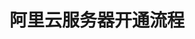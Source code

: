 ---
title: 阿里云服务器开通流程
keywords: Kubesphere, Kubesphere learn
description: 注册并使用阿里云服务器

video: 
  videoUrl: https://kubesphere-community.pek3b.qingstor.com/%E4%BA%91%E5%8E%9F%E7%94%9F%E5%AE%9E%E6%88%98/03%E3%80%81%E4%BA%91%E5%B9%B3%E5%8F%B0-%E9%98%BF%E9%87%8C%E4%BA%91%E6%9C%8D%E5%8A%A1%E5%99%A8%E5%BC%80%E9%80%9A%E6%B5%81%E7%A8%8B.mp4

---